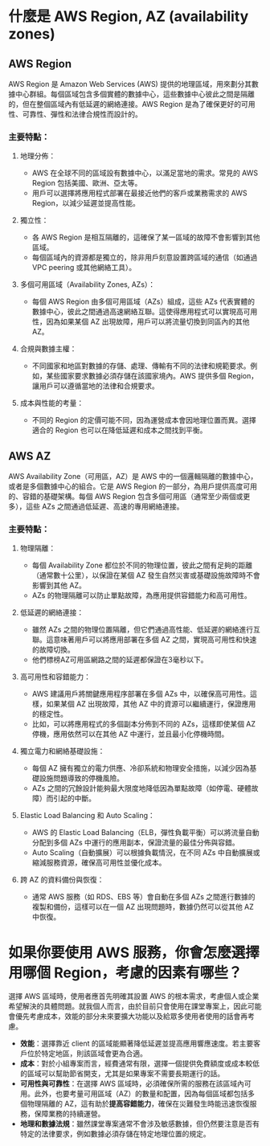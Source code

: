 # 什麼是 AWS Region, AZ (availability zones)
## AWS Region
AWS Region 是 Amazon Web Services (AWS) 提供的地理區域，用來劃分其數據中心群組。每個區域包含多個實體的數據中心，這些數據中心彼此之間是隔離的，但在整個區域內有低延遲的網絡連接。AWS Region 是為了確保更好的可用性、可靠性、彈性和法律合規性而設計的。

### 主要特點：
1. 地理分佈：
    - AWS 在全球不同的區域設有數據中心，以滿足當地的需求。常見的 AWS Region 包括美國、歐洲、亞太等。
    - 用戶可以選擇將應用程式部署在最接近他們的客戶或業務需求的 AWS Region，以減少延遲並提高性能。

2. 獨立性：
    - 各 AWS Region 是相互隔離的，這確保了某一區域的故障不會影響到其他區域。
    - 每個區域內的資源都是獨立的，除非用戶刻意設置跨區域的通信（如通過 VPC peering 或其他網絡工具）。

3. 多個可用區域（Availability Zones, AZs）：
    - 每個 AWS Region 由多個可用區域（AZs）組成，這些 AZs 代表實體的數據中心，彼此之間通過高速網絡互聯。這使得應用程式可以實現高可用性，因為如果某個 AZ 出現故障，用戶可以將流量切換到同區內的其他 AZ。

4. 合規與數據主權：
    - 不同國家和地區對數據的存儲、處理、傳輸有不同的法律和規範要求。例如，某些國家要求數據必須存儲在該國家境內。AWS 提供多個 Region，讓用戶可以遵循當地的法律和合規要求。

5. 成本與性能的考量：
    - 不同的 Region 的定價可能不同，因為運營成本會因地理位置而異。選擇適合的 Region 也可以在降低延遲和成本之間找到平衡。

## AWS AZ
AWS Availability Zone（可用區，AZ）是 AWS 中的一個邏輯隔離的數據中心，或者是多個數據中心的組合。它是 AWS Region 的一部分，為用戶提供高度可用的、容錯的基礎架構。每個 AWS Region 包含多個可用區（通常至少兩個或更多），這些 AZs 之間通過低延遲、高速的專用網絡連接。

### 主要特點：
1. 物理隔離：
    - 每個 Availability Zone 都位於不同的物理位置，彼此之間有足夠的距離（通常數十公里），以保證在某個 AZ 發生自然災害或基礎設施故障時不會影響到其他 AZ。
    - AZs 的物理隔離可以防止單點故障，為應用提供容錯能力和高可用性。

2. 低延遲的網絡連接：
    - 雖然 AZs 之間的物理位置隔離，但它們通過高性能、低延遲的網絡進行互聯。這意味著用戶可以將應用部署在多個 AZ 之間，實現高可用性和快速的故障切換。
    - 他們標榜AZ可用區網路之間的延遲都保證在3毫秒以下。

3. 高可用性和容錯能力：
    - AWS 建議用戶將關鍵應用程序部署在多個 AZs 中，以確保高可用性。這樣，如果某個 AZ 出現故障，其他 AZ 中的資源可以繼續運行，保證應用的穩定性。
    - 比如，可以將應用程式的多個副本分佈到不同的 AZs，這樣即使某個 AZ 停機，應用依然可以在其他 AZ 中運行，並且最小化停機時間。

4. 獨立電力和網絡基礎設施：
    - 每個 AZ 擁有獨立的電力供應、冷卻系統和物理安全措施，以減少因為基礎設施問題導致的停機風險。
    - AZs 之間的冗餘設計能夠最大限度地降低因為單點故障（如停電、硬體故障）而引起的中斷。

5. Elastic Load Balancing 和 Auto Scaling：
    - AWS 的 Elastic Load Balancing（ELB，彈性負載平衡）可以將流量自動分配到多個 AZs 中運行的應用副本，保證流量的最佳分佈與容錯。
    - Auto Scaling（自動擴展）可以根據負載情況，在不同 AZs 中自動擴展或縮減服務資源，確保高可用性並優化成本。

6. 跨 AZ 的資料備份與恢復：
    - 通常 AWS 服務（如 RDS、EBS 等）會自動在多個 AZs 之間進行數據的複製和備份，這樣可以在一個 AZ 出現問題時，數據仍然可以從其他 AZ 中恢復。

# 如果你要使用 AWS 服務，你會怎麼選擇用哪個 Region，考慮的因素有哪些？
選擇 AWS 區域時，使用者應首先明確其設置 AWS 的根本需求，考慮個人或企業希望解決的具體問題。就我個人而言，由於目前只會使用在課堂專案上，因此可能會優先考慮成本，效能的部分未來要擴大功能以及給眾多使用者使用的話會再考慮。

- **效能**：選擇靠近 client 的區域能顯著降低延遲並提高應用響應速度。若主要客戶位於特定地區，則該區域會更為合適。
- **成本**：對於小組專案而言，經費通常有限，選擇一個提供免費額度或成本較低的區域可以幫助節省開支，尤其是如果專案不需要長期運行的話。
- **可用性與可靠性**：在選擇 AWS 區域時，必須確保所需的服務在該區域內可用。此外，也要考量可用區域（AZ）的數量和配置，因為每個區域都包括多個物理隔離的 AZ，這有助於**提高容錯能力**，確保在災難發生時能迅速恢復服務，保障業務的持續運營。
- **地理和數據法規**：雖然課堂專案通常不會涉及敏感數據，但仍然要注意是否有特定的法律要求，例如數據必須存儲在特定地理位置的規定。
